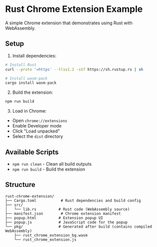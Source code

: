 # Rust Chrome Extension Example

A simple Chrome extension that demonstrates using Rust with WebAssembly.

## Setup

1. Install dependencies:
```bash
# Install Rust
curl --proto '=https' --tlsv1.2 -sSf https://sh.rustup.rs | sh

# Install wasm-pack
cargo install wasm-pack
```

2. Build the extension:
```bash
npm run build
```

3. Load in Chrome:
- Open `chrome://extensions`
- Enable Developer mode
- Click "Load unpacked"
- Select the `dist` directory

## Available Scripts

- `npm run clean` - Clean all build outputs
- `npm run build` - Build the extension

## Structure

```
rust-chrome-extension/
├── Cargo.toml           # Rust dependencies and build config
├── src/
│   └── lib.rs          # Rust code (WebAssembly source)
├── manifest.json        # Chrome extension manifest
├── popup.html          # Extension popup UI
├── popup.js            # JavaScript code for the popup
└── pkg/                # Generated after build (contains compiled WebAssembly)
    ├── rust_chrome_extension_bg.wasm
    └── rust_chrome_extension.js
```